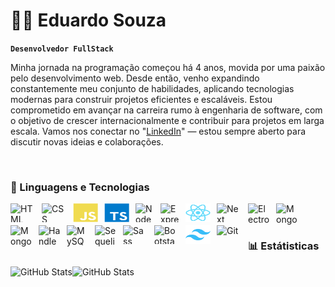 # 🧑‍💻 Eduardo Souza

**`Desenvolvedor FullStack`**

Minha jornada na programação começou há 4 anos, movida por uma paixão pelo desenvolvimento web. Desde então, venho expandindo constantemente meu conjunto de habilidades, aplicando tecnologias modernas para construir projetos eficientes e escaláveis. Estou comprometido em avançar na carreira rumo à engenharia de software, com o objetivo de crescer internacionalmente e contribuir para projetos em larga escala. Vamos nos conectar no "[LinkedIn](https://www.linkedin.com/in/eduardo-souza432)" — estou sempre aberto para discutir novas ideias e colaborações.

<br />

### 🤖 Linguagens e Tecnologias

<div style="display: inline_block">
  <img
    align="left"
    alt="HTML"
    title="HTML"
    height="30"
    width="40"
    style="padding-right: 10px;"
    src="https://cdn.jsdelivr.net/gh/devicons/devicon@latest/icons/html5/html5-original.svg"
  />
  <img
    align="left"
    alt="CSS"
    title="CSS"
    height="30"
    width="40"
    style="padding-right: 10px;"
    src="https://cdn.jsdelivr.net/gh/devicons/devicon@latest/icons/css3/css3-original.svg"
  />
  <img
    align="left"
    alt="Js"
    title="Js"
    height="30"
    width="40"
    style="padding-right: 10px;"
    src="https://raw.githubusercontent.com/devicons/devicon/master/icons/javascript/javascript-plain.svg"
  />
  <img
    align="left"
    alt="Ts"
    title="Ts"
    height="30"
    width="40"
    style="padding-right: 10px;"
    src="https://raw.githubusercontent.com/devicons/devicon/master/icons/typescript/typescript-plain.svg"
  />
  <img
    align="left"
    alt="Node"
    title="Node"
    height="30"
    width="30"
    style="padding-right: 10px;"
    src="https://cdn.jsdelivr.net/gh/devicons/devicon@latest/icons/nodejs/nodejs-original.svg"
  />
  <img
    align="left"
    alt="Express"
    title="Express"
    height="30"
    width="30"
    style="padding-right: 10px;"
    src="https://cdn.jsdelivr.net/gh/devicons/devicon@latest/icons/express/express-original.svg"
  />
  <img
    align="left"
    alt="React"
    title="React"
    height="30"
    width="40"
    style="padding-right: 10px;"
    src="https://raw.githubusercontent.com/devicons/devicon/master/icons/react/react-original.svg"
  />
  <img
    align="left"
    alt="Next"
    title="Next"
    height="30"
    width="40"
    style="padding-right: 10px;"
    src="https://cdn.jsdelivr.net/gh/devicons/devicon@latest/icons/nextjs/nextjs-original.svg"
  />
  <img
    align="left"
    alt="Electron"
    title="Electron"
    height="35"
    width="35"
    style="padding-right: 10px;"
    src="https://cdn.jsdelivr.net/gh/devicons/devicon@latest/icons/electron/electron-original.svg"
  />
  <img
    align="left"
    alt="Mongodb"
    title="Mongodb"
    height="35"
    width="35"
    style="padding-right: 10px;"
    src="https://cdn.jsdelivr.net/gh/devicons/devicon@latest/icons/mongodb/mongodb-original.svg"
  />
  <img
    align="left"
    alt="Mongoose"
    title="Mongoose"
    height="35"
    width="35"
    style="padding-right: 10px;"
    src="https://cdn.jsdelivr.net/gh/devicons/devicon@latest/icons/mongoose/mongoose-original.svg"
  />
  <img
    align="left"
    alt="Handlebars"
    title="Handlebars"
    height="35"
    width="35"
    style="padding-right: 10px;"
    src="https://cdn.jsdelivr.net/gh/devicons/devicon@latest/icons/handlebars/handlebars-original.svg"
  />
  <img
    align="left"
    alt="MySQL"
    title="MySQL"
    height="35"
    width="35"
    style="padding-right: 10px;"
    src="https://cdn.jsdelivr.net/gh/devicons/devicon@latest/icons/mysql/mysql-original.svg"
  />
  <img
    align="left"
    alt="Sequelize"
    title="Sequelize"
    height="35"
    width="35"
    style="padding-right: 10px;"
    src="https://cdn.jsdelivr.net/gh/devicons/devicon@latest/icons/sequelize/sequelize-original.svg"
  />
  <img
    align="left"
    alt="Sass"
    title="Sass"
    height="30"
    width="40"
    style="padding-right: 10px;"
    src="https://icongr.am/devicon/sass-original.svg?size=128&color=currentColor"
  />
  <img
    align="left"
    alt="Bootstap"
    title="Bootstap"
    height="30"
    width="40"
    style="padding-right: 10px;"
    src="https://icongr.am/devicon/bootstrap-plain.svg?size=128&color=4c00ff"
  />
  <img
    align="left"
    alt="Tailwindcss"
    title="Tailwindcss"
    height="30"
    width="40"
    style="padding-right: 10px;"
    src="https://raw.githubusercontent.com/devicons/devicon/6910f0503efdd315c8f9b858234310c06e04d9c0/icons/tailwindcss/tailwindcss-original.svg"
  />
  <img
    align="left"
    alt="Git"
    title="Git"
    height="30"
    width="40"
    style="padding-right: 10px;"
    src="https://cdn.jsdelivr.net/gh/devicons/devicon@latest/icons/git/git-original.svg"
  />
</div>

</br>
</br>

### 📊 Estátisticas

<p>
    <img
        align="left"
        alt="GitHub Stats"
        height="200"
        src="https://github-readme-stats.vercel.app/api?username=eduardoss45&show_icons=true&locale=pt-br&theme=transparent#gh-dark-mode-only"
    />
    <img
        align="left"
        alt="GitHub Stats"
        height="200"
        src="https://github-readme-stats.vercel.app/api/top-langs/?username=eduardoss45&langs_count=4&locale=pt-br&theme=transparent#gh-dark-mode-only"
    />
</p>
